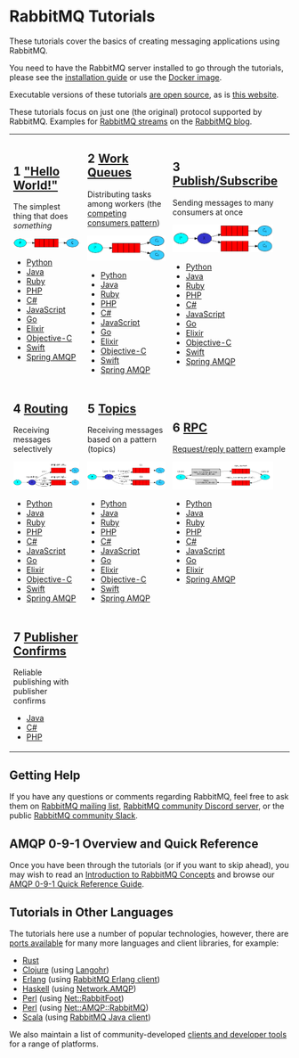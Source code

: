 <!--
Copyright (c) 2007-2023 VMware, Inc. or its affiliates.

All rights reserved. This program and the accompanying materials
are made available under the terms of the under the Apache License,
Version 2.0 (the "License”); you may not use this file except in compliance
with the License. You may obtain a copy of the License at

https://www.apache.org/licenses/LICENSE-2.0

Unless required by applicable law or agreed to in writing, software
distributed under the License is distributed on an "AS IS" BASIS,
WITHOUT WARRANTIES OR CONDITIONS OF ANY KIND, either express or implied.
See the License for the specific language governing permissions and
limitations under the License.
-->

# RabbitMQ Tutorials

These tutorials cover the basics of creating messaging
applications using RabbitMQ.

You need to have the RabbitMQ server installed to go through
the tutorials, please see the [installation guide](download.html) or
use the [Docker image](https://registry.hub.docker.com/_/rabbitmq/).

Executable versions of these tutorials [are open source](https://github.com/rabbitmq/rabbitmq-tutorials),
as is [this website](https://github.com/rabbitmq/rabbitmq-website).

These tutorials focus on just one (the original) protocol supported by RabbitMQ.
Examples for [RabbitMQ streams](streams.html) on the [RabbitMQ blog](https://blog.rabbitmq.com/categories/streams/).

<table id="tutorials">
  <tr>
  <td id="tutorial-one">
    <h2><span class="tute-num">1</span> <a href="./tutorials/tutorial-one-python.html">"Hello World!"</a></h2>
    <p>
      The simplest thing that does <em>something</em>
    </p>
    <p><img src="./img/tutorials/python-one.png" width="180" alt="Producer -> Queue -> Consuming: send and receive messages from a named queue."/></p>
    <ul>
      <li><a href="./tutorials/tutorial-one-python.html">Python</a></li>
      <li><a href="./tutorials/tutorial-one-java.html">Java</a></li>
      <li><a href="./tutorials/tutorial-one-ruby.html">Ruby</a></li>
      <li><a href="./tutorials/tutorial-one-php.html">PHP</a></li>
      <li><a href="./tutorials/tutorial-one-dotnet.html">C#</a></li>
      <li><a href="./tutorials/tutorial-one-javascript.html">JavaScript</a></li>
      <li><a href="./tutorials/tutorial-one-go.html">Go</a></li>
      <li><a href="./tutorials/tutorial-one-elixir.html">Elixir</a></li>
      <li><a href="./tutorials/tutorial-one-objectivec.html">Objective-C</a></li>
      <li><a href="./tutorials/tutorial-one-swift.html">Swift</a></li>
      <li><a href="./tutorials/tutorial-one-spring-amqp.html">Spring AMQP</a></li>
    </ul>
  </td>

  <td id="tutorial-two">
    <h2><span class="tute-num">2</span> <a href="./tutorials/tutorial-two-python.html">Work Queues</a></h2>
    <p>
      Distributing tasks among workers (the <a href="http://www.enterpriseintegrationpatterns.com/patterns/messaging/CompetingConsumers.html">competing consumers pattern</a>)
    </p>
    <p><img src="./img/tutorials/python-two.png" width="180" alt="Producer -> Queue -> Consuming: Work Queue used to distribute time-consuming tasks among multiple workers."/></p>
    <ul>
        <li><a href="./tutorials/tutorial-two-python.html">Python</a></li>
        <li><a href="./tutorials/tutorial-two-java.html">Java</a></li>
        <li><a href="./tutorials/tutorial-two-ruby.html">Ruby</a></li>
        <li><a href="./tutorials/tutorial-two-php.html">PHP</a></li>
        <li><a href="./tutorials/tutorial-two-dotnet.html">C#</a></li>
        <li><a href="./tutorials/tutorial-two-javascript.html">JavaScript</a></li>
        <li><a href="./tutorials/tutorial-two-go.html">Go</a></li>
        <li><a href="./tutorials/tutorial-two-elixir.html">Elixir</a></li>
        <li><a href="./tutorials/tutorial-two-objectivec.html">Objective-C</a></li>
        <li><a href="./tutorials/tutorial-two-swift.html">Swift</a></li>
        <li><a href="./tutorials/tutorial-two-spring-amqp.html">Spring AMQP</a></li>
    </ul>
  </td>

  <td id="tutorial-three">
    <h2><span class="tute-num">3</span> <a href="./tutorials/tutorial-three-python.html">Publish/Subscribe</a></h2>
    <p>
      Sending messages to many consumers at once
    </p>
    <p><img src="./img/tutorials/python-three.png" height="50" width="180" alt="Producer -> Queue -> Consuming: deliver a message to multiple consumers. This pattern is known as publish/subscribe"/></p>
    <ul>
      <li><a href="./tutorials/tutorial-three-python.html">Python</a></li>
      <li><a href="./tutorials/tutorial-three-java.html">Java</a></li>
      <li><a href="./tutorials/tutorial-three-ruby.html">Ruby</a></li>
      <li><a href="./tutorials/tutorial-three-php.html">PHP</a></li>
      <li><a href="./tutorials/tutorial-three-dotnet.html">C#</a></li>
      <li><a href="./tutorials/tutorial-three-javascript.html">JavaScript</a></li>
      <li><a href="./tutorials/tutorial-three-go.html">Go</a></li>
      <li><a href="./tutorials/tutorial-three-elixir.html">Elixir</a></li>
      <li><a href="./tutorials/tutorial-three-objectivec.html">Objective-C</a></li>
      <li><a href="./tutorials/tutorial-three-swift.html">Swift</a></li>
      <li><a href="./tutorials/tutorial-three-spring-amqp.html">Spring AMQP</a></li>
    </ul>
  </td>
  </tr>

  <tr>
  <td id="tutorial-four">
    <h2><span class="tute-num">4</span> <a href="./tutorials/tutorial-four-python.html">Routing</a></h2>
    <p>
      Receiving messages selectively
    </p>
    <p><img src="./img/tutorials/python-four.png" height="50" width="180" alt="Producer -> Queue -> Consuming: subscribe to a subset of the messages only." /></p>
    <ul>
      <li><a href="./tutorials/tutorial-four-python.html">Python</a></li>
      <li><a href="./tutorials/tutorial-four-java.html">Java</a></li>
      <li><a href="./tutorials/tutorial-four-ruby.html">Ruby</a></li>
      <li><a href="./tutorials/tutorial-four-php.html">PHP</a></li>
      <li><a href="./tutorials/tutorial-four-dotnet.html">C#</a></li>
      <li><a href="./tutorials/tutorial-four-javascript.html">JavaScript</a></li>
      <li><a href="./tutorials/tutorial-four-go.html">Go</a></li>
      <li><a href="./tutorials/tutorial-four-elixir.html">Elixir</a></li>
      <li><a href="./tutorials/tutorial-four-objectivec.html">Objective-C</a></li>
      <li><a href="./tutorials/tutorial-four-swift.html">Swift</a></li>
      <li><a href="./tutorials/tutorial-four-spring-amqp.html">Spring AMQP</a></li>
    </ul>
  </td>

  <td id="tutorial-five">
    <h2><span class="tute-num">5</span> <a href="./tutorials/tutorial-five-python.html">Topics</a></h2>
    <p>
      Receiving messages based on a pattern (topics)
    </p>
    <p><img src="./img/tutorials/python-five.png" height="50" width="180" alt="Producer -> Queue -> Consuming: receiving messages based on a pattern (topics)."/></p>
    <ul>
      <li><a href="./tutorials/tutorial-five-python.html">Python</a></li>
      <li><a href="./tutorials/tutorial-five-java.html">Java</a></li>
      <li><a href="./tutorials/tutorial-five-ruby.html">Ruby</a></li>
      <li><a href="./tutorials/tutorial-five-php.html">PHP</a></li>
      <li><a href="./tutorials/tutorial-five-dotnet.html">C#</a></li>
      <li><a href="./tutorials/tutorial-five-javascript.html">JavaScript</a></li>
      <li><a href="./tutorials/tutorial-five-go.html">Go</a></li>
      <li><a href="./tutorials/tutorial-five-elixir.html">Elixir</a></li>
      <li><a href="./tutorials/tutorial-five-objectivec.html">Objective-C</a></li>
      <li><a href="./tutorials/tutorial-five-swift.html">Swift</a></li>
      <li><a href="./tutorials/tutorial-five-spring-amqp.html">Spring AMQP</a></li>
    </ul>
  </td>

  <td id="tutorial-six">
    <h2><span class="tute-num">6</span> <a href="./tutorials/tutorial-six-python.html">RPC</a></h2>
    <p>
      <a href="http://www.enterpriseintegrationpatterns.com/patterns/messaging/RequestReply.html">Request/reply pattern</a> example
    </p>
    <p><img src="./img/tutorials/python-six.png" height="50" width="180" alt="Producer -> Queue -> Consuming: RPC (Remote Procedure Call), the request/reply pattern."/></p>
    <ul>
      <li><a href="./tutorials/tutorial-six-python.html">Python</a></li>
      <li><a href="./tutorials/tutorial-six-java.html">Java</a></li>
      <li><a href="./tutorials/tutorial-six-ruby.html">Ruby</a></li>
      <li><a href="./tutorials/tutorial-six-php.html">PHP</a></li>
      <li><a href="./tutorials/tutorial-six-dotnet.html">C#</a></li>
      <li><a href="./tutorials/tutorial-six-javascript.html">JavaScript</a></li>
      <li><a href="./tutorials/tutorial-six-go.html">Go</a></li>
      <li><a href="./tutorials/tutorial-six-elixir.html">Elixir</a></li>
      <li><a href="./tutorials/tutorial-six-spring-amqp.html">Spring AMQP</a></li>
    </ul>
  </td>
  </tr>
  <tr>
  <td id="tutorial-seven">
    <h2><span class="tute-num">7</span> <a href="./tutorials/tutorial-seven-java.html">Publisher Confirms</a></h2>
    <p>
      Reliable publishing with publisher confirms
    </p>
    <ul>
      <li><a href="./tutorials/tutorial-seven-java.html">Java</a></li>
      <li><a href="./tutorials/tutorial-seven-dotnet.html">C#</a></li>
      <li><a href="./tutorials/tutorial-seven-php.html">PHP</a></li>
    </ul>
  </td>
  <td class="tutorial-empty"></td>
  <td class="tutorial-empty"></td>
  </tr>
</table>


## Getting Help

If you have any questions or comments regarding RabbitMQ, feel free to
ask them on [RabbitMQ mailing list](https://groups.google.com/forum/#!forum/rabbitmq-users),
[RabbitMQ community Discord server](https://rabbitmq.com/discord/), or the public [RabbitMQ community Slack](https://rabbitmq.com/slack/).


## AMQP 0-9-1 Overview and Quick Reference

Once you have been through the tutorials (or if you want to
skip ahead), you may wish to read an
[Introduction to RabbitMQ Concepts](./tutorials/amqp-concepts.html)
and browse our
[AMQP 0-9-1 Quick Reference Guide](amqp-0-9-1-quickref.html).


## Tutorials in Other Languages

The tutorials here use a number of popular technologies,
however, there are [ports available](https://github.com/rabbitmq/rabbitmq-tutorials) for
many more languages and client libraries, for example:

 * [Rust]()
 * [Clojure](https://github.com/rabbitmq/rabbitmq-tutorials/tree/main/clojure) (using [Langohr](http://clojurerabbitmq.info))
 * [Erlang](https://github.com/rabbitmq/rabbitmq-tutorials/tree/main/erlang) (using [RabbitMQ Erlang client](https://github.com/rabbitmq/rabbitmq-erlang-client))
 * [Haskell](https://github.com/rabbitmq/rabbitmq-tutorials/tree/main/haskell) (using [Network.AMQP](http://hackage.haskell.org/package/amqp))
 * [Perl](https://github.com/rabbitmq/rabbitmq-tutorials/tree/main/perl) (using [Net::RabbitFoot](https://github.com/cooldaemon/RabbitFoot))
 * [Perl](https://github.com/oylenshpeegul/RabbitMQ-Tutorial-Perl) (using [Net::AMQP::RabbitMQ](http://p3rl.org/Net::AMQP::RabbitMQ))
 * [Scala](https://github.com/rabbitmq/rabbitmq-tutorials/tree/main/scala) (using [RabbitMQ Java client](https://www.rabbitmq.com/api-guide.html))

We also maintain a list of community-developed [clients and developer tools](./devtools.html)
for a range of platforms.

